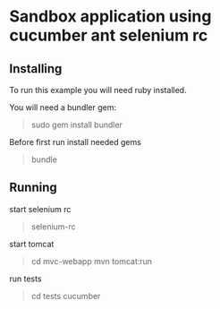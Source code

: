 # Sandbox application using cucumber ant selenium rc

## Installing

To run this example you will need ruby installed.

You will need a bundler gem: 
> sudo gem install bundler

Before first run install needed gems
> bundle

## Running

start selenium rc
> selenium-rc

start tomcat
> cd mvc-webapp
> mvn tomcat:run

run tests
> cd tests
> cucumber
